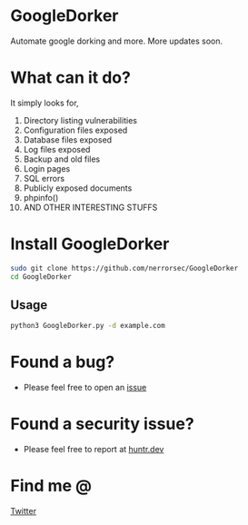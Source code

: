 # GoogleDorker
Automate google dorking and more. More updates soon.

# What can it do?
It simply looks for,
1) Directory listing vulnerabilities
2) Configuration files exposed
3) Database files exposed
4) Log files exposed
5) Backup and old files
6) Login pages
7) SQL errors
8) Publicly exposed documents
9) phpinfo()
10) AND OTHER INTERESTING STUFFS

# Install GoogleDorker
```bash
sudo git clone https://github.com/nerrorsec/GoogleDorker
cd GoogleDorker
```

## Usage
```bash
python3 GoogleDorker.py -d example.com
```

# Found a bug?
- Please feel free to open an [issue](https://github.com/nerrorsec/GoogleDorker/issues)
# Found a security issue?
- Please feel free to report at [huntr.dev](https://huntr.dev/bounties/disclose/?target=https://github.com/nerrorsec/GoogleDorker)

# Find me @
<a href="https://twitter.com/nerrorsec">Twitter</a>
